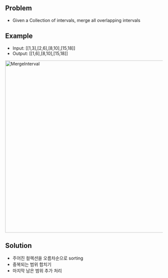 ## Problem
- Given a Collection of intervals, merge all overlapping intervals

## Example
- Input: [[1,3],[2,6],[8,10],[15,18]]
- Output: [[1,6],[8,10],[15,18]]

<img width="551" alt="MergeInterval" src="https://user-images.githubusercontent.com/40673012/91632343-1248d100-ea1b-11ea-8eff-e7a31f53de1a.png">


## Solution
- 주어진 컬렉션을 오름차순으로 sorting
- 중복되는 범위 합치기
- 마지막 남은 범위 추가 처리
